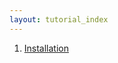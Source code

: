 ```yaml
---
layout: tutorial_index
---
```

1. [Installation]({{site.baseurl}}/tutorial/01_install.html "Installation")
